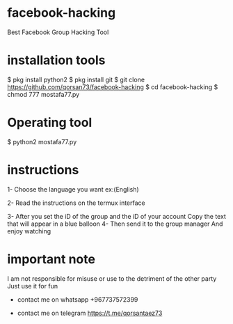 # facebook-hacking
Best Facebook Group Hacking Tool

# installation tools

$ pkg install python2
$ pkg install git
$ git clone https://github.com/qorsan73/facebook-hacking
$ cd facebook-hacking
$ chmod 777 mostafa77.py

# Operating tool

$ python2 mostafa77.py

# instructions

1- Choose the language you want ex:(English)

2- Read the instructions on the termux interface

3- After you set the iD of the group and the iD of your account
Copy the text that will appear in a blue balloon
4- Then send it to the group manager And enjoy watching

# important note
I am not responsible for misuse or use to the detriment of the other party Just use it for fun

* contact me on whatsapp +967737572399

* contact me on telegram https://t.me/qorsantaez73
